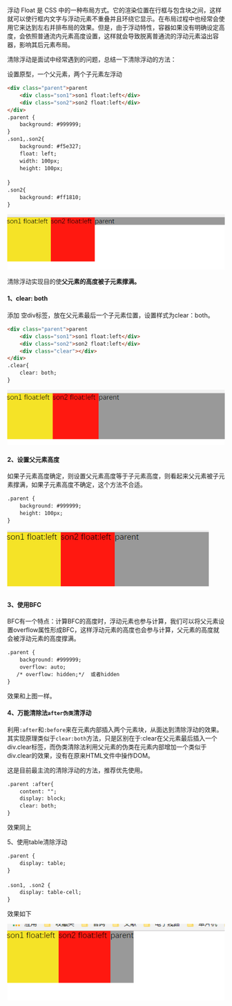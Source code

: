 浮动 Float 是 CSS 中的一种布局方式。它的渲染位置在行框与包含块之间，这样就可以使行框内文字与浮动元素不重叠并且环绕它显示。在布局过程中也经常会使用它来达到左右并排布局的效果。但是，由于浮动特性，容器如果没有明确设定高度，会依照普通流内元素高度设置，这样就会导致脱离普通流的浮动元素溢出容器，影响其后元素布局。

清除浮动是面试中经常遇到的问题，总结一下清除浮动的方法：

设置原型，一个父元素，两个子元素左浮动

```html
<div class="parent">parent
    <div class="son1">son1 float:left</div>
    <div class="son2">son2 float:left</div>
</div>
.parent {
    background: #999999;
}
.son1,.son2{
    background: #f5e327;
    float: left;
    width: 100px;
    height: 100px;

}
.son2{
    background: #ff1810;
}
```

![](/assets/clear.png)

清除浮动实现目的使**父元素的高度被子元素撑满。**

#### 1、clear: both

添加 空div标签，放在父元素最后一个子元素位置，设置样式为clear：both。

```html
<div class="parent">parent
    <div class="son1">son1 float:left</div>
    <div class="son2">son2 float:left</div>
    <div class="clear"></div>
</div>
.clear{
    clear: both;
}
```

![](/assets/clear1.png)

#### 2、设置父元素高度

如果子元素高度确定，则设置父元素高度等于子元素高度，则看起来父元素被子元素撑满，如果子元素高度不确定，这个方法不合适。

```html
.parent {
    background: #999999;
    height: 100px;
}
```

![](/assets/clear2.png)

#### 3、使用BFC

BFC有一个特点：计算BFC的高度时，浮动元素也参与计算，我们可以将父元素设置overflow属性形成BFC，这样浮动元素的高度也会参与计算，父元素的高度就会被浮动元素的高度撑满。

```html
.parent {
    background: #999999;
    overflow: auto;  
   /* overflow: hidden;*/  或者hidden
}
```

效果和上图一样。

#### 4、万能清除法`after伪类`清浮动

利用`:after`和`:before`来在元素内部插入两个元素块，从面达到清除浮动的效果。其实现原理类似于`clear:both`方法，只是区别在于:clear在父元素最后插入一个div.clear标签，而伪类清除法利用父元素的伪类在元素内部增加一个类似于div.clear的效果，没有在原来HTML文件中操作DOM。

这是目前最主流的清除浮动的方法，推荐优先使用。

```html
.parent :after{
    content: "";
    display: block;
    clear: both;
}
```

效果同上

5、使用table清除浮动


```html
.parent {
    display: table;
}

.son1, .son2 {
    display: table-cell;
}
```



效果如下

![](/assets/clear5.png)

